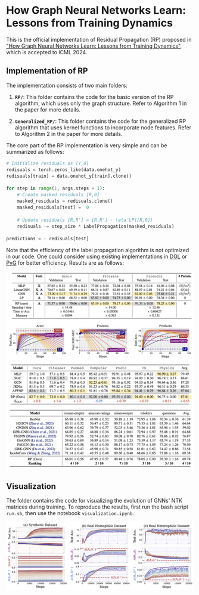 # How Graph Neural Networks Learn: Lessons from Training Dynamics

This is the official implementation of Residual Propagation (RP) proposed in ["How Graph Neural Networks Learn: Lessons from Training Dynamics"](https://arxiv.org/pdf/2310.05105), which is accepted to ICML 2024.

## Implementation of RP
The implementation consists of two main folders:

1. **`RP/`**: This folder contains the code for the basic version of the RP algorithm, which uses only the graph structure. Refer to Algorithm 1 in the paper for more details.

2. **`Generalized_RP/`**: This folder contains the code for the generalized RP algorithm that uses kernel functions to incorporate node features. Refer to Algorithm 2 in the paper for more details.

The core part of the RP implementation is very simple and can be summarized as follows:

```python
# Initialize residuals as [Y,0]
redisuals = torch.zeros_like(data.onehot_y)
redisuals[train] = data.onehot_y[train].clone()

for step in range(1, args.steps + 1):
    # Create masked residuals [R,0]
    masked_residuals = redisuals.clone()
    masked_residuals[test] =  0

    # Update residuals [R,R'] = [R,R'] - \eta LP([R,0])
    redisuals -= step_size * LabelPropagation(masked_residuals)

predictions = - redisuals[test]
```

Note that the efficiency of the label propagation algorithm is not optimized in our code. One could consider using existing implementations in [DGL](https://docs.dgl.ai/en/0.8.x/generated/dgl.nn.pytorch.utils.LabelPropagation.html) or [PyG](https://pytorch-geometric.readthedocs.io/en/latest/generated/torch_geometric.nn.models.LabelPropagation.html) for better efficiency. Results are as follows:

![alt text](assets/image1.png)
![alt text](assets/image2.png)
![alt text](assets/image3.png)

## Visualization

The folder contains the code for visualizing the evolution of GNNs' NTK matrices during training. To reproduce the results, first run the bash script `run.sh`, then use the notebook `visualization.ipynb`.

![alt text](assets/image4.png)